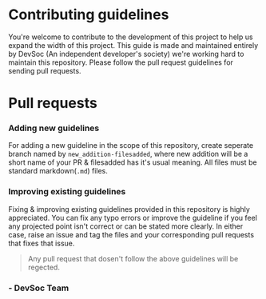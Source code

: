 # Contributing guidelines

You're welcome to contribute to the development of this project to help us expand the width of this project. This guide is made and maintained entirely by DevSoc (An independent developer's society) we're working hard to maintain this repository. Please follow the pull request guidelines for sending pull requests.

# Pull requests

### Adding new guidelines

For adding a new guideline in the scope of this repository, create seperate branch named by `new_addition-filesadded`, where new addition will be a short name of your PR & filesadded has it's usual meaning. All files must be standard markdown(`.md`) files.

### Improving existing guidelines

Fixing & improving existing guidelines provided in this repository is highly appreciated. You can fix any typo errors or improve the guideline if you feel any projected point isn't correct or can be stated more clearly. In either case, raise an issue and tag the files and your corresponding pull requests that fixes that issue.

> Any pull request that dosen't follow the above guidelines will be regected.

### - DevSoc Team